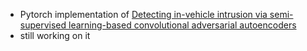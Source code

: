 + Pytorch implementation of [Detecting in-vehicle intrusion via semi-supervised learning-based convolutional adversarial autoencoders](https://www.sciencedirect.com/science/article/pii/S2214209622000675)
+ still working on it